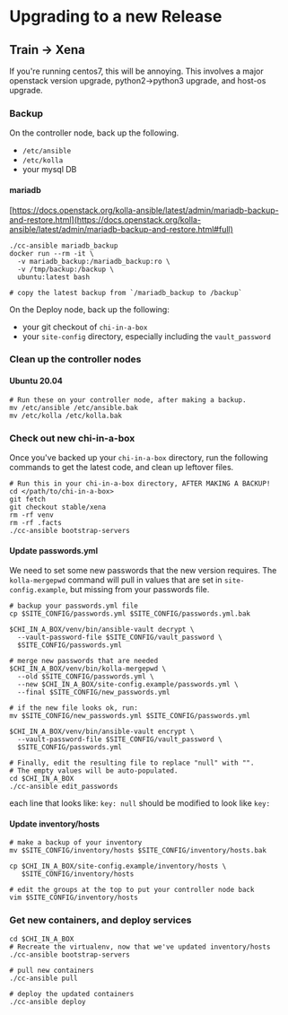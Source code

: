 # Upgrading to a new Release

## Train -> Xena

If you're running centos7, this will be annoying. This involves a major openstack version upgrade, python2->python3 upgrade, and host-os upgrade.

### Backup

On the controller node, back up the following.

* `/etc/ansible`
* `/etc/kolla`
* your mysql DB

#### mariadb

[https://docs.openstack.org/kolla-ansible/latest/admin/mariadb-backup-and-restore.html](https://docs.openstack.org/kolla-ansible/latest/admin/mariadb-backup-and-restore.html#full)

```
./cc-ansible mariadb_backup
docker run --rm -it \
  -v mariadb_backup:/mariadb_backup:ro \
  -v /tmp/backup:/backup \
  ubuntu:latest bash
  
# copy the latest backup from `/mariadb_backup to /backup`
```



On the Deploy node, back up the following:

* your git checkout of `chi-in-a-box`
* your `site-config` directory, especially including the `vault_password`

### Clean up the controller nodes

#### Ubuntu 20.04

```
# Run these on your controller node, after making a backup.
mv /etc/ansible /etc/ansible.bak
mv /etc/kolla /etc/kolla.bak
```

### Check out new chi-in-a-box

Once you've backed up your `chi-in-a-box` directory, run the following commands to get the latest code, and clean up leftover files.

```
# Run this in your chi-in-a-box directory, AFTER MAKING A BACKUP!
cd </path/to/chi-in-a-box>
git fetch
git checkout stable/xena
rm -rf venv
rm -rf .facts
./cc-ansible bootstrap-servers
```

#### Update passwords.yml

We need to set some new passwords that the new version requires. The `kolla-mergepwd` command will pull in values that are set in `site-config.example`, but missing from your passwords file.

```
# backup your passwords.yml file
cp $SITE_CONFIG/passwords.yml $SITE_CONFIG/passwords.yml.bak

$CHI_IN_A_BOX/venv/bin/ansible-vault decrypt \
  --vault-password-file $SITE_CONFIG/vault_password \
  $SITE_CONFIG/passwords.yml

# merge new passwords that are needed    
$CHI_IN_A_BOX/venv/bin/kolla-mergepwd \
  --old $SITE_CONFIG/passwords.yml \
  --new $CHI_IN_A_BOX/site-config.example/passwords.yml \
  --final $SITE_CONFIG/new_passwords.yml
 
# if the new file looks ok, run:
mv $SITE_CONFIG/new_passwords.yml $SITE_CONFIG/passwords.yml

$CHI_IN_A_BOX/venv/bin/ansible-vault encrypt \
  --vault-password-file $SITE_CONFIG/vault_password \
  $SITE_CONFIG/passwords.yml

# Finally, edit the resulting file to replace "null" with "".
# The empty values will be auto-populated.
cd $CHI_IN_A_BOX
./cc-ansible edit_passwords
```

each line that looks like: `key: null` should be modified to look like `key:`

#### Update inventory/hosts

```
# make a backup of your inventory
mv $SITE_CONFIG/inventory/hosts $SITE_CONFIG/inventory/hosts.bak

cp $CHI_IN_A_BOX/site-config.example/inventory/hosts \
   $SITE_CONFIG/inventory/hosts

# edit the groups at the top to put your controller node back
vim $SITE_CONFIG/inventory/hosts
```

### Get new containers, and deploy services

```
cd $CHI_IN_A_BOX
# Recreate the virtualenv, now that we've updated inventory/hosts
./cc-ansible bootstrap-servers

# pull new containers
./cc-ansible pull

# deploy the updated containers
./cc-ansible deploy
```
